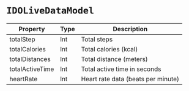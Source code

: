 # `IDOLiveDataModel`

| Property| Type| Description|
| ----------- | ------- | ------------ |
| totalStep | Int | Total steps | 
 | totalCalories | Int | Total calories (kcal) |
| totalDistances | Int | Total distance (meters) |
| totalActiveTime | Int | Total active time in seconds |
 | heartRate | Int | Heart rate data (beats per minute) |
